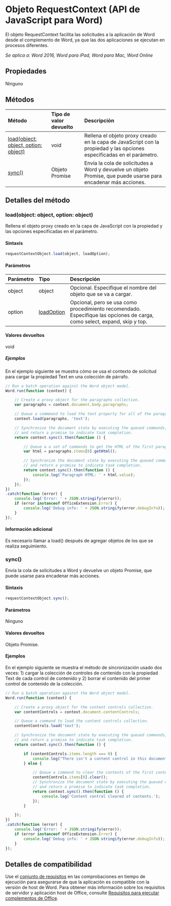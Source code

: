 # <a name="requestcontext-object-(javascript-api-for-word)"></a>Objeto RequestContext (API de JavaScript para Word)

El objeto RequestContext facilita las solicitudes a la aplicación de Word desde el complemento de Word, ya que las dos aplicaciones se ejecutan en procesos diferentes.

_Se aplica a: Word 2016, Word para iPad, Word para Mac, Word Online_

## <a name="properties"></a>Propiedades
Ninguno

## <a name="methods"></a>Métodos

| Método         | Tipo de valor devuelto    |Descripción|
|:---------------|:--------|:----------|
|[load(object: object, option: object)](#loadobject-object-option-object)  |void     |Rellena el objeto proxy creado en la capa de JavaScript con la propiedad y las opciones especificadas en el parámetro.|
|[sync()](#sync)  |Objeto Promise |Envía la cola de solicitudes a Word y devuelve un objeto Promise, que puede usarse para encadenar más acciones.|

## <a name="method-details"></a>Detalles del método

### <a name="load(object:-object,-option:-object)"></a>load(object: object, option: object)
Rellena el objeto proxy creado en la capa de JavaScript con la propiedad y las opciones especificadas en el parámetro.

#### <a name="syntax"></a>Sintaxis
```js
requestContextObject.load(object, loadOption);
```

#### <a name="parameters"></a>Parámetros
| Parámetro       | Tipo    |Descripción|
|:----------------|:--------|:----------|
|object|object|Opcional. Especifique el nombre del objeto que se va a cargar.|
|option|[loadOption](loadoption.md)|Opcional, pero se usa como procedimiento recomendado. Especifique las opciones de carga, como select, expand, skip y top. |

#### <a name="returns"></a>Valores devueltos
void

##### <a name="examples"></a>Ejemplos

En el ejemplo siguiente se muestra cómo se usa el contexto de solicitud para cargar la propiedad Text en una colección de párrafo.

```js
// Run a batch operation against the Word object model.
Word.run(function (context) {

    // Create a proxy object for the paragraphs collection.
    var paragraphs = context.document.body.paragraphs;

    // Queue a commmand to load the text property for all of the paragraphs.
    context.load(paragraphs, 'text');

    // Synchronize the document state by executing the queued commands,
    // and return a promise to indicate task completion.
    return context.sync().then(function () {

        // Queue a a set of commands to get the HTML of the first paragraph.
        var html = paragraphs.items[0].getHtml();

        // Synchronize the document state by executing the queued commands,
        // and return a promise to indicate task completion.
        return context.sync().then(function () {
            console.log('Paragraph HTML: ' + html.value);
        });
    });
})
.catch(function (error) {
    console.log('Error: ' + JSON.stringify(error));
    if (error instanceof OfficeExtension.Error) {
        console.log('Debug info: ' + JSON.stringify(error.debugInfo));
    }
});

```

#### <a name="additional-information"></a>Información adicional

Es necesario llamar a load() después de agregar objetos de los que se realiza seguimiento.

### <a name="sync()"></a>sync()
Envía la cola de solicitudes a Word y devuelve un objeto Promise, que puede usarse para encadenar más acciones.

#### <a name="syntax"></a>Sintaxis
```js
requestContextObject.sync();
```

#### <a name="parameters"></a>Parámetros
Ninguno

#### <a name="returns"></a>Valores devueltos
Objeto Promise.

#### <a name="examples"></a>Ejemplos

En el ejemplo siguiente se muestra el método de sincronización usado dos veces: 1) cargar la colección de controles de contenido con la propiedad Text de cada control de contenido y 2) borrar el contenido del primer control de contenido de la colección.

```js
// Run a batch operation against the Word object model.
Word.run(function (context) {

    // Create a proxy object for the content controls collection.
    var contentControls = context.document.contentControls;

    // Queue a command to load the content controls collection.
    contentControls.load('text');

    // Synchronize the document state by executing the queued commands,
    // and return a promise to indicate task completion.
    return context.sync().then(function () {

        if (contentControls.items.length === 0) {
            console.log("There isn't a content control in this document.");
        } else {

            // Queue a command to clear the contents of the first content control.
            contentControls.items[0].clear();
            // Synchronize the document state by executing the queued commands,
            // and return a promise to indicate task completion.
            return context.sync().then(function () {
                console.log('Content control cleared of contents.');
            });
        }

    });
})
.catch(function (error) {
    console.log('Error: ' + JSON.stringify(error));
    if (error instanceof OfficeExtension.Error) {
        console.log('Debug info: ' + JSON.stringify(error.debugInfo));
    }
});

```

## <a name="support-details"></a>Detalles de compatibilidad
Use el [conjunto de requisitos](../office-add-in-requirement-sets.md) en las comprobaciones en tiempo de ejecución para asegurarse de que la aplicación es compatible con la versión de host de Word. Para obtener más información sobre los requisitos de servidor y aplicación host de Office, consulte [Requisitos para ejecutar complementos de Office](../../docs/overview/requirements-for-running-office-add-ins.md).
